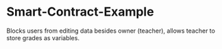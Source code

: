 # Smart-Contract-Example
Blocks users from editing data besides owner (teacher), allows teacher to store grades as variables.
